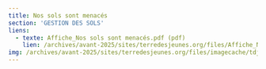 ```yaml
---
title: Nos sols sont menacés
section: 'GESTION DES SOLS'
liens:
  - texte: Affiche_Nos sols sont menacés.pdf (pdf)
    lien: /archives/avant-2025/sites/terredesjeunes.org/files/Affiche_Nos%20sols%20sont%20menac%c3%a9s.pdf
img: /archives/avant-2025/sites/terredesjeunes.org/files/imagecache/tdj_image_ressource/Screen%20Shot%202016-10-03%20at%208.19.03%20PM.png
---
```

